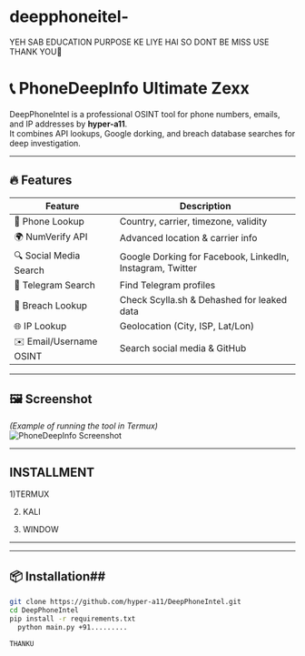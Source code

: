 # deepphoneitel-
YEH SAB EDUCATION PURPOSE KE LIYE HAI SO DONT BE MISS USE THANK YOU🌹

# 📞 PhoneDeepInfo Ultimate Zexx
DeepPhoneIntel is a professional OSINT tool for phone numbers, emails, and IP addresses by **hyper-a11**.  
It combines API lookups, Google dorking, and breach database searches for deep investigation.


---

## 🔥 Features
| Feature | Description |
|---------|-------------|
| 📱 Phone Lookup | Country, carrier, timezone, validity |
| 🌍 NumVerify API | Advanced location & carrier info |
| 🔍 Social Media Search | Google Dorking for Facebook, LinkedIn, Instagram, Twitter |
| 💬 Telegram Search | Find Telegram profiles |
| 🔐 Breach Lookup | Check Scylla.sh & Dehashed for leaked data |
| 🌐 IP Lookup | Geolocation (City, ISP, Lat/Lon) |
| ✉️ Email/Username OSINT | Search social media & GitHub |

---

## 🖼 Screenshot
*(Example of running the tool in Termux)*  
![PhoneDeepInfo Screenshot](https://via.placeholder.com/800x300.png?text=PhoneDeepInfo+Ultimate+Zexx)

---

## INSTALLMENT 
1)TERMUX

2) KALI

3) WINDOW
   

---


---

## 📦 Installation##
```bash
git clone https://github.com/hyper-a11/DeepPhoneIntel.git
cd DeepPhoneIntel
pip install -r requirements.txt
  python main.py +91.........

THANKU 
